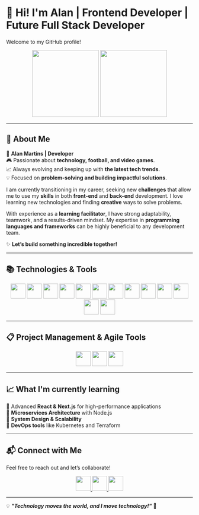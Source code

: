 # 👋 Hi! I'm Alan | Frontend Developer | Future Full Stack Developer
Welcome to my GitHub profile!  

<div align="center">
  <img height="180em" src="https://github-readme-stats.vercel.app/api?username=martinsalan00&show_icons=true&theme=radical" />
  <img height="180em" src="https://github-readme-stats.vercel.app/api/top-langs/?username=martinsalan00&layout=compact&theme=radical" />
</div>

---

## 🌌 About Me  
🚀 **Alan Martins | Developer**  
🎮 Passionate about **technology, football, and video games**.  
📈 Always evolving and keeping up with **the latest tech trends**.  
💡 Focused on **problem-solving and building impactful solutions**.  

I am currently transitioning in my career, seeking new **challenges** that allow me to use my **skills** in both **front-end** and **back-end** development. I love learning new technologies and finding **creative** ways to solve problems.  

With experience as a **learning facilitator**, I have strong adaptability, teamwork, and a results-driven mindset. My expertise in **programming languages and frameworks** can be highly beneficial to any development team.  

✨ **Let’s build something incredible together!**  

---

## 📚 Technologies & Tools  

<div align="center">
  <img src="https://img.shields.io/badge/HTML5-E34F26?style=for-the-badge&logo=html5&logoColor=white" height="40px" />
  <img src="https://img.shields.io/badge/CSS-239120?&style=for-the-badge&logo=css3&logoColor=white" height="40px" />
  <img src="https://img.shields.io/badge/JavaScript-F7DF1E?style=for-the-badge&logo=javascript&logoColor=black" height="40px" />
  <img src="https://img.shields.io/badge/TypeScript-007ACC?style=for-the-badge&logo=typescript&logoColor=white" height="40px" />
  <img src="https://img.shields.io/badge/React-20232a?style=for-the-badge&logo=react&logoColor=61DAFB" height="40px" />
  <img src="https://img.shields.io/badge/Next.js-000?style=for-the-badge&logo=next.js&logoColor=white" height="40px" />
  <img src="https://img.shields.io/badge/Node.js-43853D?style=for-the-badge&logo=node.js&logoColor=white" height="40px" />
  <img src="https://img.shields.io/badge/Express.js-000?style=for-the-badge&logo=express&logoColor=white" height="40px" />
  <img src="https://img.shields.io/badge/PostgreSQL-316192?style=for-the-badge&logo=postgresql&logoColor=white" height="40px" />
  <img src="https://img.shields.io/badge/MySQL-00000F?style=for-the-badge&logo=mysql&logoColor=white" height="40px" />
  <img src="https://img.shields.io/badge/MongoDB-4ea94b?style=for-the-badge&logo=mongodb&logoColor=white" height="40px" />
  <img src="https://img.shields.io/badge/Java-ED8B00?style=for-the-badge&logo=java&logoColor=white" height="40px" />
  <img src="https://img.shields.io/badge/Figma-F24E1E?style=for-the-badge&logo=figma&logoColor=white" height="40px" />
</div>

---

## 📋 Project Management & Agile Tools  

<div align="center">
  <img src="https://img.shields.io/badge/Scrum-6DB33F?style=for-the-badge&logo=scrumalliance&logoColor=white" height="40px" />
  <img src="https://img.shields.io/badge/Trello-0052CC?style=for-the-badge&logo=trello&logoColor=white" height="40px" />
  <img src="https://img.shields.io/badge/Jira-0052CC?style=for-the-badge&logo=jira&logoColor=white" height="40px" />
</div>

---


## 📈 What I'm currently learning  

🔹 Advanced **React & Next.js** for high-performance applications  
🔹 **Microservices Architecture** with Node.js  
🔹 **System Design & Scalability**  
🔹 **DevOps tools** like Kubernetes and Terraform  

---

## 📬 Connect with Me  
Feel free to reach out and let’s collaborate!  

<div align="center">
  <a href="https://www.linkedin.com/in/alan-martins-oliveira/" target="_blank" rel="noopener noreferrer">
    <img src="https://img.shields.io/badge/LinkedIn-0077B5?style=for-the-badge&logo=linkedin&logoColor=white" height="40px" />
  </a>
  <a href="mailto:martinsalan00@gmail.com" target="_blank" rel="noopener noreferrer">
    <img src="https://img.shields.io/badge/Gmail-D14836?style=for-the-badge&logo=gmail&logoColor=white" height="40px" />
  </a>
  <a href="https://wa.me/5511975764212" target="_blank" rel="noopener noreferrer">
    <img src="https://img.shields.io/badge/WhatsApp-25D366?style=for-the-badge&logo=whatsapp&logoColor=white" height="40px" />
  </a>
</div>

---

💡 **_"Technology moves the world, and I move technology!"_** 🚀
